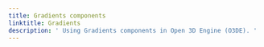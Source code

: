 ```yaml
---
title: Gradients components
linktitle: Gradients
description: ' Using Gradients components in Open 3D Engine (O3DE). '
---
```

